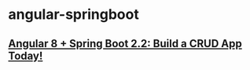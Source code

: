 # angular-springboot

## [Angular 8 + Spring Boot 2.2: Build a CRUD App Today!](https://developer.okta.com/blog/2019/05/13/angular-8-spring-boot-2)
